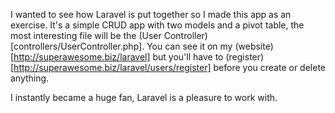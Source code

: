 I wanted to see how Laravel is put together so I made this app as an exercise. It's a simple CRUD app with two models and a pivot table, the most interesting file will be the (User Controller)[controllers/UserController.php]. You can see it on my (website)[http://superawesome.biz/laravel] but you'll have to (register)[http://superawesome.biz/laravel/users/register] before you create or delete anything.

I instantly became a huge fan, Laravel is a pleasure to work with.
